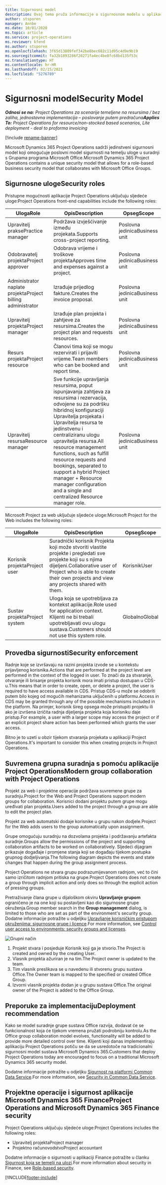 ```yaml
---
title: Sigurnosni model
description: Ovaj tema pruža informacije o sigurnosnom modelu u aplikaciji Dynamics 365 Project Operations.
author: stsporen
manager: Annbe
ms.date: 10/01/2020
ms.topic: article
ms.service: project-operations
ms.reviewer: kfend
ms.author: stsporen
ms.openlocfilehash: 3f65d13809fef342be8bec682c11d95c4d9e9b19
ms.sourcegitcommit: fa32b1893286f20271fa4ec4be8fc68bd135f53c
ms.translationtype: HT
ms.contentlocale: hr-HR
ms.lasthandoff: 02/15/2021
ms.locfileid: "5276789"
---
```

# <a name="security-model"></a><span data-ttu-id="7a35f-103">Sigurnosni model</span><span class="sxs-lookup"><span data-stu-id="7a35f-103">Security Model</span></span>

<span data-ttu-id="7a35f-104">_**Odnosi se na:** Project Operations za scenarije temeljene na resursima / bez zaliha, jednostavna implementacija – poslovanje putem predračuna_</span><span class="sxs-lookup"><span data-stu-id="7a35f-104">_**Applies To:** Project Operations for resource/non-stocked based scenarios, Lite deployment - deal to proforma invoicing_</span></span>

[!include [rename-banner](~/includes/cc-data-platform-banner.md)]

<span data-ttu-id="7a35f-105">Microsoft Dynamics 365 Project Operations sadrži jedinstveni sigurnosni model koji omogućuje poslovni model sigurnosti na temelju uloge u suradnji s Grupama programa Microsoft Office.</span><span class="sxs-lookup"><span data-stu-id="7a35f-105">Microsoft Dynamics 365 Project Operations contains a unique security model that allows for a role-based business security model that collaborates with Microsoft Office Groups.</span></span> 


## <a name="security-roles"></a><span data-ttu-id="7a35f-106">Sigurnosne uloge</span><span class="sxs-lookup"><span data-stu-id="7a35f-106">Security roles</span></span>
<span data-ttu-id="7a35f-107">Pristupne mogućnosti aplikacije Project Operations uključuju sljedeće uloge:</span><span class="sxs-lookup"><span data-stu-id="7a35f-107">Project Operations front-end capabilities include the following roles:</span></span>

| <span data-ttu-id="7a35f-108">Uloga</span><span class="sxs-lookup"><span data-stu-id="7a35f-108">Role</span></span>                          | <span data-ttu-id="7a35f-109">Opis</span><span class="sxs-lookup"><span data-stu-id="7a35f-109">Description</span></span>                                                                                                                                                                 | <span data-ttu-id="7a35f-110">Opseg</span><span class="sxs-lookup"><span data-stu-id="7a35f-110">Scope</span></span> |
|-------------------------------|-----------------------------------------------------------------------------------------------------------------------------------------------------------------------------|------|
| <span data-ttu-id="7a35f-111">Upravitelj prakse</span><span class="sxs-lookup"><span data-stu-id="7a35f-111">Practice manager</span></span>              | <span data-ttu-id="7a35f-112">Podržava izvješćivanje između projekata.</span><span class="sxs-lookup"><span data-stu-id="7a35f-112">Supports cross-project reporting.</span></span>                                                                                                            | <span data-ttu-id="7a35f-113">Poslovna jedinica</span><span class="sxs-lookup"><span data-stu-id="7a35f-113">Business unit</span></span>              |
| <span data-ttu-id="7a35f-114">Odobravatelj projekta</span><span class="sxs-lookup"><span data-stu-id="7a35f-114">Project approver</span></span>              | <span data-ttu-id="7a35f-115">Odobrava vrijeme i troškove projekta</span><span class="sxs-lookup"><span data-stu-id="7a35f-115">Approves time and expenses against a project.</span></span>                                                                                                                              | <span data-ttu-id="7a35f-116">Poslovna jedinica</span><span class="sxs-lookup"><span data-stu-id="7a35f-116">Business unit</span></span> |
| <span data-ttu-id="7a35f-117">Administrator naplate projekta</span><span class="sxs-lookup"><span data-stu-id="7a35f-117">Project billing administrator</span></span> | <span data-ttu-id="7a35f-118">Izrađuje prijedlog fakture.</span><span class="sxs-lookup"><span data-stu-id="7a35f-118">Creates the invoice proposal.</span></span>                                                                                                                                                 | <span data-ttu-id="7a35f-119">Poslovna jedinica</span><span class="sxs-lookup"><span data-stu-id="7a35f-119">Business unit</span></span> |
| <span data-ttu-id="7a35f-120">Upravitelj projekta</span><span class="sxs-lookup"><span data-stu-id="7a35f-120">Project manager</span></span>               | <span data-ttu-id="7a35f-121">Izrađuje plan projekta i zahtjeve za resursima.</span><span class="sxs-lookup"><span data-stu-id="7a35f-121">Creates the project plan and requests resources.</span></span>                                                                                                                              | <span data-ttu-id="7a35f-122">Poslovna jedinica</span><span class="sxs-lookup"><span data-stu-id="7a35f-122">Business unit</span></span> |
| <span data-ttu-id="7a35f-123">Resurs projekta</span><span class="sxs-lookup"><span data-stu-id="7a35f-123">Project resource</span></span>              | <span data-ttu-id="7a35f-124">Članovi tima koji se mogu rezervirati i prijaviti vrijeme.</span><span class="sxs-lookup"><span data-stu-id="7a35f-124">Team members who can be booked and report time.</span></span>                                                                                                          | <span data-ttu-id="7a35f-125">Poslovna jedinica</span><span class="sxs-lookup"><span data-stu-id="7a35f-125">Business unit</span></span>|
| <span data-ttu-id="7a35f-126">Upravitelj resursa</span><span class="sxs-lookup"><span data-stu-id="7a35f-126">Resource manager</span></span>              | <span data-ttu-id="7a35f-127">Sve funkcije upravljanja resursima, poput ispunjavanja zahtjeva za resursima i rezervacija, odvojene su za podršku hibridnoj konfiguraciji Upravitelja projekata i Upravitelja resursa te jedinstvenu i centraliziranu ulogu upravitelja resursa.</span><span class="sxs-lookup"><span data-stu-id="7a35f-127">All resource management functions, such as fulfill resource requests and bookings, separated to support a hybrid Project manager + Resource manager configuration and a single and centralized Resource manager role.</span></span> | <span data-ttu-id="7a35f-128">Poslovna jedinica</span><span class="sxs-lookup"><span data-stu-id="7a35f-128">Business unit</span></span> |


<span data-ttu-id="7a35f-129">Microsoft Project za web uključuje sljedeće uloge:</span><span class="sxs-lookup"><span data-stu-id="7a35f-129">Microsoft Project for the Web includes the following roles:</span></span>

| <span data-ttu-id="7a35f-130">Uloga</span><span class="sxs-lookup"><span data-stu-id="7a35f-130">Role</span></span>           | <span data-ttu-id="7a35f-131">Opis</span><span class="sxs-lookup"><span data-stu-id="7a35f-131">Description</span></span>                                                                                                        | <span data-ttu-id="7a35f-132">Opseg</span><span class="sxs-lookup"><span data-stu-id="7a35f-132">Scope</span></span>  |
|----------------|--------------------------------------------------------------------------------------------------------------------|--------|
| <span data-ttu-id="7a35f-133">Korisnik projekta</span><span class="sxs-lookup"><span data-stu-id="7a35f-133">Project user</span></span>   | <span data-ttu-id="7a35f-134">Suradnički korisnik Projekta koji može stvoriti vlastite projekte i pregledati sve projekte koji su s njima dijeljeni.</span><span class="sxs-lookup"><span data-stu-id="7a35f-134">Collaborative user of Project   who is able to create their own projects and view any projects shared with   them.</span></span> | <span data-ttu-id="7a35f-135">Korisnik</span><span class="sxs-lookup"><span data-stu-id="7a35f-135">User</span></span>   |
| <span data-ttu-id="7a35f-136">Sustav projekta</span><span class="sxs-lookup"><span data-stu-id="7a35f-136">Project system</span></span> | <span data-ttu-id="7a35f-137">Uloga koja se upotrebljava za kontekst aplikacije.</span><span class="sxs-lookup"><span data-stu-id="7a35f-137">Role used for application   context.</span></span> <span data-ttu-id="7a35f-138">Klijenti ne bi trebali upotrebljavati ovu ulogu sustava.</span><span class="sxs-lookup"><span data-stu-id="7a35f-138">Customers should not use this system role.</span></span>                                    | <span data-ttu-id="7a35f-139">Globalno</span><span class="sxs-lookup"><span data-stu-id="7a35f-139">Global</span></span> |

## <a name="security-enforcement"></a><span data-ttu-id="7a35f-140">Provedba sigurnosti</span><span class="sxs-lookup"><span data-stu-id="7a35f-140">Security enforcement</span></span>
<span data-ttu-id="7a35f-141">Radnje koje se izvršavaju na razini projekta izvode se u kontekstu prijavljenog korisnika.</span><span class="sxs-lookup"><span data-stu-id="7a35f-141">Actions that are performed at the project level are performed in the context of the logged in user.</span></span> <span data-ttu-id="7a35f-142">To znači da za stvaranje, otvaranje ili brisanje projekta korisnik mora imati pristup dostupan u CDS-u.</span><span class="sxs-lookup"><span data-stu-id="7a35f-142">This means that in order to create, open, or delete a project, the user is required to have access available in CDS.</span></span> <span data-ttu-id="7a35f-143">Pristup CDS-u može se odobriti putem bilo kojeg od mogućih mehanizama uključenih u platformu.</span><span class="sxs-lookup"><span data-stu-id="7a35f-143">Access in CDS may be granted through any of the possible mechanisms included in the platform.</span></span> <span data-ttu-id="7a35f-144">Na primjer, korisnik šireg opsega može pristupiti projektu ili ako je izvršena izričita radnja dijeljenja projekta koja korisniku daje pristup.</span><span class="sxs-lookup"><span data-stu-id="7a35f-144">For example, a user with a larger scope may access the project or if an explicit project share action has been performed which grants the user access.</span></span>

<span data-ttu-id="7a35f-145">Bitno je to uzeti u obzir tijekom stvaranja projekata u aplikaciji Project Operations.</span><span class="sxs-lookup"><span data-stu-id="7a35f-145">It's important to consider this when creating projects in Project Operations.</span></span>

## <a name="modern-group-collaboration-with-project-operations"></a><span data-ttu-id="7a35f-146">Suvremena grupna suradnja s pomoću aplikacije Project Operations</span><span class="sxs-lookup"><span data-stu-id="7a35f-146">Modern group collaboration with Project Operations</span></span>
<span data-ttu-id="7a35f-147">Projekt za web i projektne operacije podržava suvremene grupe za suradnju.</span><span class="sxs-lookup"><span data-stu-id="7a35f-147">Project for the Web and Project Operations support modern groups for collaboration.</span></span> <span data-ttu-id="7a35f-148">Korisnici dodani projektu putem grupe mogu uređivati plan projekta.</span><span class="sxs-lookup"><span data-stu-id="7a35f-148">Users added to the project through a group are able to edit the project plan.</span></span>

<span data-ttu-id="7a35f-149">Projekt za web automatski dodaje korisnike u grupu nakon dodjele.</span><span class="sxs-lookup"><span data-stu-id="7a35f-149">Project for the Web adds users to the group automatically upon assignment.</span></span>

<span data-ttu-id="7a35f-150">Grupe omogućuju suradnju na dozvolama projekta i podržavanju artefakta suradnje.</span><span class="sxs-lookup"><span data-stu-id="7a35f-150">Groups allow the permissions of the project and supporting collaboration artifacts to be worked on collaboratively.</span></span> <span data-ttu-id="7a35f-151">Sljedeći dijagram prikazuje događaje i promjene stanja koji se događaju tijekom postupka grupnog dodjeljivanja.</span><span class="sxs-lookup"><span data-stu-id="7a35f-151">The following diagram depicts the events and state changes that happen during the group assignment process.</span></span>

<span data-ttu-id="7a35f-152">Project Operations ne stvara grupu podrazumijevanom radnjom, već to čini samo izričitom radnjom pritiska na grupe.</span><span class="sxs-lookup"><span data-stu-id="7a35f-152">Project Operations does not create a group through implicit action and only does so through the explicit action of pressing groups.</span></span>

<span data-ttu-id="7a35f-153">Pretraživanje člana grupe u dijaloškom okviru **Upravljanje grupom** ograničeno je na one koji su postavljeni kao dio sigurnosne grupe okruženja.</span><span class="sxs-lookup"><span data-stu-id="7a35f-153">Group member search in the **Group management** dialog, is limited to those who are set as part of the environment's security group.</span></span> <span data-ttu-id="7a35f-154">Dodatne informacije potražite u odjeljku [Upravljanje korisničkim pristupom okruženjima: sigurnosne grupe i licence](https://docs.microsoft.com/power-platform/admin/control-user-access).</span><span class="sxs-lookup"><span data-stu-id="7a35f-154">For more information, see [Control user access to environments: security groups and licenses](https://docs.microsoft.com/power-platform/admin/control-user-access).</span></span>

![Grupni način](./media/groupsmode.png)

1. <span data-ttu-id="7a35f-156">Projekt stvara i posjeduje Korisnik koji ga je stvorio.</span><span class="sxs-lookup"><span data-stu-id="7a35f-156">The Project is created and owned by the creating User.</span></span>
2. <span data-ttu-id="7a35f-157">Vlasnik projekta ažuriran je na tim.</span><span class="sxs-lookup"><span data-stu-id="7a35f-157">The Project owner is updated to the team.</span></span>
3. <span data-ttu-id="7a35f-158">Tim vlasnik preslikava se u navedenu ili stvorenu grupu sustava Office.</span><span class="sxs-lookup"><span data-stu-id="7a35f-158">The Owner team is mapped to the specified or created Office Group.</span></span>
4. <span data-ttu-id="7a35f-159">Izvorni vlasnik projekta dodan je u grupu sustava Office.</span><span class="sxs-lookup"><span data-stu-id="7a35f-159">The original owner of the Project is added to the Office Group.</span></span>

## <a name="deployment-recommendation"></a><span data-ttu-id="7a35f-160">Preporuke za implementaciju</span><span class="sxs-lookup"><span data-stu-id="7a35f-160">Deployment recommendation</span></span>
<span data-ttu-id="7a35f-161">Kako se model suradnje grupe sustava Office razvija, dodavat će se funkcionalnost koja će tijekom vremena pružati podrobniju kontrolu.</span><span class="sxs-lookup"><span data-stu-id="7a35f-161">As the Office group collaboration model evolves, functionality will be added to provide more detailed control over time.</span></span> <span data-ttu-id="7a35f-162">Klijenti koji danas implementiraju aplikaciju Project Operations potiču se da se usredotoče na tradicionalni sigurnosni model sustava Microsoft Dynamics 365.</span><span class="sxs-lookup"><span data-stu-id="7a35f-162">Customers that deploy Project Operations today are encouraged to focus on a traditional Microsoft Dynamics 365 security model.</span></span>

<span data-ttu-id="7a35f-163">Dodatne informacije potražite u odjeljku [Sigurnost na platformi Common Data Service](https://docs.microsoft.com/power-platform/admin/wp-security).</span><span class="sxs-lookup"><span data-stu-id="7a35f-163">For more information, see [Security in Common Data Service](https://docs.microsoft.com/power-platform/admin/wp-security).</span></span>

## <a name="project-operations-and-microsoft-dynamics-365-finance-security"></a><span data-ttu-id="7a35f-164">Projektne operacije i sigurnost aplikacije Microsoft Dynamics 365 Finance</span><span class="sxs-lookup"><span data-stu-id="7a35f-164">Project Operations and Microsoft Dynamics 365 Finance security</span></span>
<span data-ttu-id="7a35f-165">Project Operations uključuju sljedeće uloge:</span><span class="sxs-lookup"><span data-stu-id="7a35f-165">Project Operations includes the following roles:</span></span>

- <span data-ttu-id="7a35f-166">Upravitelj projekta</span><span class="sxs-lookup"><span data-stu-id="7a35f-166">Project manager</span></span>
- <span data-ttu-id="7a35f-167">Projektno računovodstvo</span><span class="sxs-lookup"><span data-stu-id="7a35f-167">Project accountant</span></span>

<span data-ttu-id="7a35f-168">Dodatne informacije o sigurnosti u aplikaciji Finance potražite u članku [Sigurnost koja se temelji na ulozi](https://docs.microsoft.com/dynamics365/fin-ops-core/dev-itpro/sysadmin/role-based-security).</span><span class="sxs-lookup"><span data-stu-id="7a35f-168">For more information about security in Finance, see [Role-based security](https://docs.microsoft.com/dynamics365/fin-ops-core/dev-itpro/sysadmin/role-based-security).</span></span>




[!INCLUDE[footer-include](../includes/footer-banner.md)]